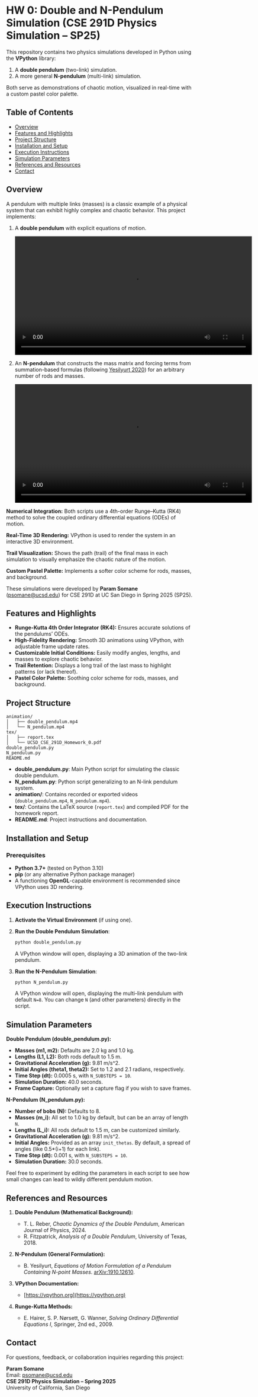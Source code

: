 # HW 0: Double and N-Pendulum Simulation (CSE 291D Physics Simulation – SP25)

This repository contains two physics simulations developed in Python using the **VPython** library: 
1. A **double pendulum** (two-link) simulation.  
2. A more general **N-pendulum** (multi-link) simulation.

Both serve as demonstrations of chaotic motion, visualized in real-time with a custom pastel color palette.

## Table of Contents

- [Overview](#overview)
- [Features and Highlights](#features-and-highlights)
- [Project Structure](#project-structure)
- [Installation and Setup](#installation-and-setup)
- [Execution Instructions](#execution-instructions)
- [Simulation Parameters](#simulation-parameters)
- [References and Resources](#references-and-resources)
- [Contact](#contact)

## Overview

A pendulum with multiple links (masses) is a classic example of a physical system that can exhibit highly complex and chaotic behavior. This project implements:
1. A **double pendulum** with explicit equations of motion.

   <video width="640" controls>
     <source src="animation/double_pendulum.mp4" type="video/mp4">
     Your browser does not support the video tag.
   </video>

2. An **N-pendulum** that constructs the mass matrix and forcing terms from summation-based formulas (following [Yesilyurt 2020][yesilyurt2020]) for an arbitrary number of rods and masses.

   <video width="640" controls>
     <source src="animation/N_pendulum.mp4" type="video/mp4">
     Your browser does not support the video tag.
   </video>

**Numerical Integration:** Both scripts use a 4th-order Runge–Kutta (RK4) method to solve the coupled ordinary differential equations (ODEs) of motion.

**Real-Time 3D Rendering:** VPython is used to render the system in an interactive 3D environment.

**Trail Visualization:** Shows the path (trail) of the final mass in each simulation to visually emphasize the chaotic nature of the motion.

**Custom Pastel Palette:** Implements a softer color scheme for rods, masses, and background.

These simulations were developed by **Param Somane** (psomane@ucsd.edu) for CSE 291D at UC San Diego in Spring 2025 (SP25). 

## Features and Highlights

- **Runge-Kutta 4th Order Integrator (RK4):** Ensures accurate solutions of the pendulums’ ODEs.
- **High-Fidelity Rendering:** Smooth 3D animations using VPython, with adjustable frame update rates.
- **Customizable Initial Conditions:** Easily modify angles, lengths, and masses to explore chaotic behavior.
- **Trail Retention:** Displays a long trail of the last mass to highlight patterns (or lack thereof).
- **Pastel Color Palette:** Soothing color scheme for rods, masses, and background.

## Project Structure

```
animation/
│   ├── double_pendulum.mp4
│   └── N_pendulum.mp4
tex/
│   ├── report.tex
│   └── UCSD_CSE_291D_Homework_0.pdf
double_pendulum.py
N_pendulum.py
README.md
```

- **double_pendulum.py**: Main Python script for simulating the classic double pendulum.
- **N_pendulum.py**: Python script generalizing to an N-link pendulum system.
- **animation/**: Contains recorded or exported videos (`double_pendulum.mp4`, `N_pendulum.mp4`).
- **tex/**: Contains the LaTeX source (`report.tex`) and compiled PDF for the homework report.
- **README.md**: Project instructions and documentation.

## Installation and Setup

### Prerequisites

- **Python 3.7+** (tested on Python 3.10)
- **pip** (or any alternative Python package manager)
- A functioning **OpenGL**-capable environment is recommended since VPython uses 3D rendering.

## Execution Instructions

1. **Activate the Virtual Environment** (if using one).

2. **Run the Double Pendulum Simulation**:
   ```bash
   python double_pendulum.py
   ```
   A VPython window will open, displaying a 3D animation of the two-link pendulum.

3. **Run the N-Pendulum Simulation**:
   ```bash
   python N_pendulum.py
   ```
   A VPython window will open, displaying the multi-link pendulum with default `N=8`. You can change `N` (and other parameters) directly in the script.

## Simulation Parameters

**Double Pendulum (double_pendulum.py):**
- **Masses (m1, m2):** Defaults are 2.0 kg and 1.0 kg.
- **Lengths (L1, L2):** Both rods default to 1.5 m.
- **Gravitational Acceleration (g):** 9.81 m/s^2.
- **Initial Angles (theta1, theta2):** Set to 1.2 and 2.1 radians, respectively.
- **Time Step (dt):** 0.0005 s, with `N_SUBSTEPS = 10`.
- **Simulation Duration:** 40.0 seconds.
- **Frame Capture:** Optionally set a capture flag if you wish to save frames.

**N-Pendulum (N_pendulum.py):**
- **Number of bobs (N):** Defaults to 8. 
- **Masses (m_i):** All set to 1.0 kg by default, but can be an array of length `N`.
- **Lengths (L_i):** All rods default to 1.5 m, can be customized similarly.
- **Gravitational Acceleration (g):** 9.81 m/s^2.
- **Initial Angles:** Provided as an array `init_thetas`. By default, a spread of angles (like 0.5*(i+1) for each link).
- **Time Step (dt):** 0.001 s, with `N_SUBSTEPS = 10`.
- **Simulation Duration:** 30.0 seconds.

Feel free to experiment by editing the parameters in each script to see how small changes can lead to wildly different pendulum motion.

## References and Resources

1. **Double Pendulum (Mathematical Background):**
   - T. L. Reber, *Chaotic Dynamics of the Double Pendulum*, American Journal of Physics, 2024.
   - R. Fitzpatrick, *Analysis of a Double Pendulum*, University of Texas, 2018.  

2. **N-Pendulum (General Formulation):**  
   - B. Yesilyurt, *Equations of Motion Formulation of a Pendulum Containing N-point Masses*. [arXiv:1910.12610][yesilyurt2020].

3. **VPython Documentation:**  
   - [https://vpython.org](https://vpython.org)

4. **Runge-Kutta Methods:**  
   - E. Hairer, S. P. Nørsett, G. Wanner, *Solving Ordinary Differential Equations I*, Springer, 2nd ed., 2009.

[yesilyurt2020]: https://arxiv.org/abs/1910.12610

## Contact

For questions, feedback, or collaboration inquiries regarding this project:

**Param Somane**  
Email: [psomane@ucsd.edu](mailto:psomane@ucsd.edu)  
**CSE 291D Physics Simulation – Spring 2025**  
University of California, San Diego
